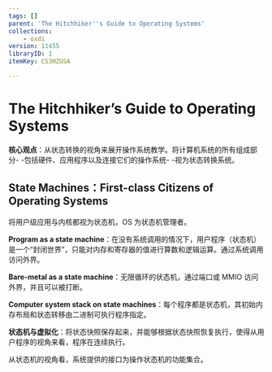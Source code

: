 ```yaml
---
tags: []
parent: 'The Hitchhiker''s Guide to Operating Systems'
collections:
    - osdi
version: 11455
libraryID: 1
itemKey: CS3HZUSA

---
```

# The Hitchhiker’s Guide to Operating Systems

**核心观点**：从状态转换的视角来展开操作系统教学。将计算机系统的所有组成部分- -包括硬件、应用程序以及连接它们的操作系统- -视为状态转换系统。

## State Machines：First-class Citizens of Operating Systems

将用户级应用与内核都视为状态机，OS 为状态机管理者。

**Program as a state machine**：在没有系统调用的情况下，用户程序（状态机）是一个“封闭世界”，只能对内存和寄存器的值进行算数和逻辑运算。通过系统调用访问外界。

**Bare-metal as a state machine**：无限循环的状态机，通过端口或 MMIO 访问外界，并且可以被打断。

**Computer system stack on state machines**：每个程序都是状态机，其初始内存布局和状态转移由二进制可执行程序指定。

**状态机与虚拟化**：将状态快照保存起来，并能够根据状态快照恢复执行，使得从用户程序的视角来看，程序在连续执行。

从状态机的视角看，系统提供的接口为操作状态机的功能集合。
